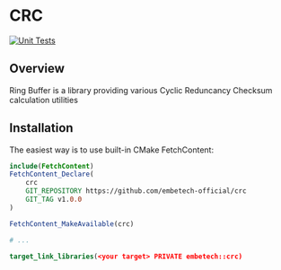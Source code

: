 # CRC

[![Unit Tests](https://github.com/embetech-official/crc/actions/workflows/unit_tests.yml/badge.svg)](https://github.com/embetech-official/crc/actions/workflows/unit_tests.yml)

## Overview
Ring Buffer is a library providing various Cyclic Reduncancy Checksum calculation utilities

## Installation
The easiest way is to use built-in CMake FetchContent:

```cmake
include(FetchContent)
FetchContent_Declare(
    crc
    GIT_REPOSITORY https://github.com/embetech-official/crc
    GIT_TAG v1.0.0
)

FetchContent_MakeAvailable(crc)

# ...

target_link_libraries(<your target> PRIVATE embetech::crc)
``````
